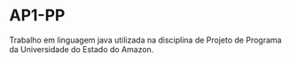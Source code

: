# AP1-PP

Trabalho em linguagem java utilizada na disciplina de Projeto de Programa da Universidade do Estado do Amazon.
